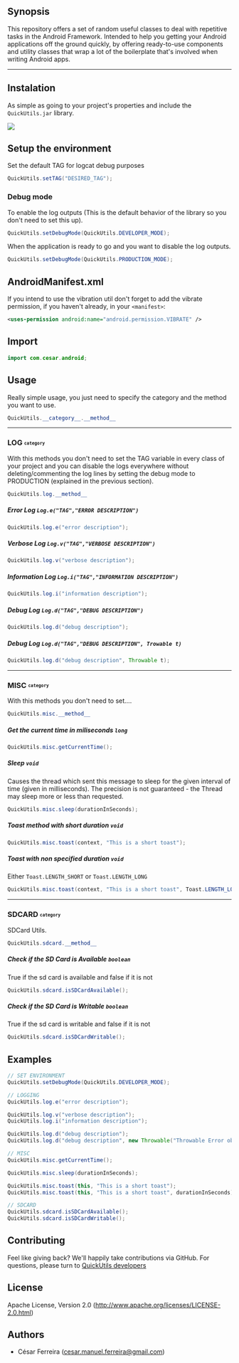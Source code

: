 ## Synopsis

This repository offers a set of random useful classes to deal with repetitive tasks in the Android Framework.
Intended to help you getting your Android applications off the ground quickly, by offering ready-to-use components and utility classes that wrap a lot of the boilerplate that's involved when writing Android apps.


-----

## Instalation
As simple as going to your project's properties and include the `QuickUtils.jar` library.

 ![](https://dl.dropbox.com/u/86831/cesarferreira/goanswer.png)



## Setup the environment
Set the default TAG for logcat debug purposes

```java
QuickUtils.setTAG("DESIRED_TAG");
```


### Debug mode

To enable the log outputs (This is the default behavior of the library so you don't need to set this up).

```java
QuickUtils.setDebugMode(QuickUtils.DEVELOPER_MODE);
```

When the application is ready to go and you want to disable the log outputs.

```java
QuickUtils.setDebugMode(QuickUtils.PRODUCTION_MODE);
```

AndroidManifest.xml
-------------------

If you intend to use the vibration util don't forget to add the vibrate permission, if you haven't already, in your `<manifest>`:

```xml
<uses-permission android:name="android.permission.VIBRATE" />   
```

Import
------
```java
import com.cesar.android;
```


## Usage
Really simple usage, you just need to specify the category and the method you want to use.

```java
QuickUtils.__category__.__method__
```
-------------------

### LOG <sub><sup>`category`</sup></sub>

With this methods you don't need to set the TAG variable in every class of your project and you can disable the logs everywhere without deleting/commenting the log lines by setting the debug mode to PRODUCTION (explained in the previous section).

```java
QuickUtils.log.__method__
```


##### Error Log `Log.e("TAG","ERROR DESCRIPTION")`

```java
QuickUtils.log.e("error description");
```

##### Verbose Log `Log.v("TAG","VERBOSE DESCRIPTION")`

```java
QuickUtils.log.v("verbose description");
```

##### Information Log `Log.i("TAG","INFORMATION DESCRIPTION")`

```java
QuickUtils.log.i("information description");
```

##### Debug Log `Log.d("TAG","DEBUG DESCRIPTION")`

```java
QuickUtils.log.d("debug description");
```

##### Debug Log `Log.d("TAG","DEBUG DESCRIPTION", Trowable t)`

```java
QuickUtils.log.d("debug description", Throwable t);
```

------------

### MISC <sub><sup>`category`</sup></sub>

With this methods you don't need to set....

```java
QuickUtils.misc.__method__
```


##### Get the current time in miliseconds `long`

```java
QuickUtils.misc.getCurrentTime();
```

##### Sleep `void`
Causes the thread which sent this message to sleep for the given interval of time (given in milliseconds). The precision is not guaranteed - the Thread may sleep more or less than requested.


```java
QuickUtils.misc.sleep(durationInSeconds);
```

##### Toast method with short duration `void`

```java
QuickUtils.misc.toast(context, "This is a short toast");
```

##### Toast with non specified duration `void`
Either `Toast.LENGTH_SHORT` or `Toast.LENGTH_LONG`

```java
QuickUtils.misc.toast(context, "This is a short toast", Toast.LENGTH_LONG);
```
------------

### SDCARD <sub><sup>`category`</sup></sub>

SDCard Utils.

```java
QuickUtils.sdcard.__method__
```

##### Check if the SD Card is Available `boolean`
True if the sd card is available and false if it is not

```java
QuickUtils.sdcard.isSDCardAvailable();
```

##### Check if the SD Card is Writable `boolean`
True if the sd card is writable and false if it is not

```java
QuickUtils.sdcard.isSDCardWritable();
```

## Examples


```java
// SET ENVIRONMENT
QuickUtils.setDebugMode(QuickUtils.DEVELOPER_MODE);

// LOGGING
QuickUtils.log.e("error description");

QuickUtils.log.v("verbose description");
QuickUtils.log.i("information description");

QuickUtils.log.d("debug description");
QuickUtils.log.d("debug description", new Throwable("Throwable Error object"));

// MISC
QuickUtils.misc.getCurrentTime();

QuickUtils.misc.sleep(durationInSeconds);

QuickUtils.misc.toast(this, "This is a short toast");
QuickUtils.misc.toast(this, "This is a short toast", durationInSeconds);

// SDCARD
QuickUtils.sdcard.isSDCardAvailable();
QuickUtils.sdcard.isSDCardWritable();
```



## Contributing
Feel like giving back? We'll happily take contributions via GitHub. For questions, please turn to [QuickUtils developers](mailto:cesar.manuel.ferreira@gmail.com)

## License
Apache License, Version 2.0 (http://www.apache.org/licenses/LICENSE-2.0.html)

## Authors
 * César Ferreira (cesar.manuel.ferreira@gmail.com)
